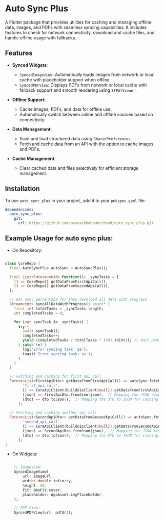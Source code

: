 # Auto Sync Plus

A Flutter package that provides utilities for caching and managing offline data, images, and PDFs with seamless syncing capabilities. It includes features to check for network connectivity, download and cache files, and handle offline usage with fallbacks.

## Features

- **Synced Widgets**:
    - `SyncedImageView`: Automatically loads images from network or local cache with placeholder support when offline.
    - `SyncedPDFView`: Displays PDFs from network or local cache with fallback support and smooth rendering using `SfPdfViewer`.

- **Offline Support**:
    - Cache images, PDFs, and data for offline use.
    - Automatically switch between online and offline sources based on connectivity.

- **Data Management**:
    - Save and load structured data using `SharedPreferences`.
    - Fetch and cache data from an API with the option to cache images and PDFs.

- **Cache Management**:
    - Clear cached data and files selectively for efficient storage management.

## Installation

To use `auto_sync_plus` in your project, add it to your `pubspec.yaml` file:

```yaml
dependencies:
  auto_sync_plus:
    git:
      url: https://github.com/prakashbahadurchand/auto_sync_plus.git
```

## Example Usage for auto sync plus:

- On Repository:

```dart

class CoreRepo {
  final AutoSyncPlus autoSync = AutoSyncPlus();

  final List<Future<void> Function()> _syncTasks = [
    () => CoreRepo().getDataFromFirstApiCall(),
    () => CoreRepo().getDataFromSecondApiCall(),
  ];

  // Get sync percentage for show download all data with progress
  Stream<int> syncAllDataWithProgress() async* {
    final int totalTasks = _syncTasks.length;
    int completedTasks = 0;

    for (var syncTask in _syncTasks) {
      try {
        await syncTask();
        completedTasks++;
        yield (completedTasks / totalTasks * 100).toInt(); // Emit progress as percentage
      } catch (e) {
        log('Error syncing task: $e');
        toast('Error syncing task: $e');
      }
    }
  }

  // Fetching and caching for first api call
  Future<List<FirstApiDto>> getDataFromFirstApiCall() => autoSync.fetchAndCacheData(
        'first_api_call',
        () => CoreApiClient(buildDioClient(null)).getDataFromFirstApiCall(), // API call to get data
        (json) => FirstApiDto.fromJson(json),  // Mapping the JSON response to DTO
        (dto) => dto.toJson(),  // Mapping the DTO to JSON for caching
      );

  // Fetching and caching another api call
  Future<List<SecondApiDto>> getDataFromSecondApiCall() => autoSync.fetchAndCacheData(
        'second_api_call',
        () => CoreApiClient(buildDioClient(null)).getDataFromSecondApiCall(), // API call to get data
        (json) => SecondApiDto.fromJson(json),  // Mapping the JSON response to DTO
        (dto) => dto.toJson(),  // Mapping the DTO to JSON for caching
      );
}


```

- On Widgets:

```dart

    // ImageView:
    SyncedImageView(
        url: imageUrl,
        width: double.infinity,
        height: 50,
        fit: BoxFit.cover,
        placeholder: AppAsset.imgPlaceholder,
    );

    // PDF View:
    SyncedPDFView(url: pdfUrl);
```